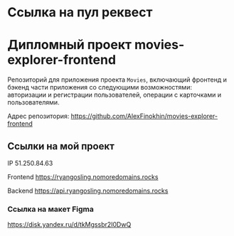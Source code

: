 # Ссылка на пул реквест

[level-3]: https://github.com/AlexFinokhin/movies-explorer-frontend/pull/2

# Дипломный проект movies-explorer-frontend
Репозиторий для приложения проекта `Movies`, включающий фронтенд и бэкенд части приложения со следующими возможностями: авторизации и регистрации пользователей, операции с карточками и пользователями.

Адрес репозитория: https://github.com/AlexFinokhin/movies-explorer-frontend

## Ссылки на мой проект

IP 51.250.84.63

Frontend https://ryangosling.nomoredomains.rocks

Backend https://api.ryangosling.nomoredomains.rocks


### Ссылка на макет Figma

https://disk.yandex.ru/d/tkMgssbr2I0DwQ


